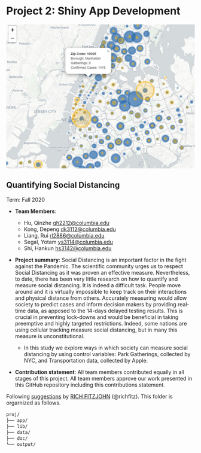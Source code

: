 # Project 2: Shiny App Development
![screenshot](doc/figs/map_intro.JPG)

## Quantifying Social Distancing
Term: Fall 2020

+ **Team Members**:
	+ Hu, Qinzhe  qh2212@columbia.edu
	+ Kong, Depeng  dk3112@columbia.edu
	+ Liang, Rui  rl2886@columbia.edu
	+ Segal, Yotam  ys3114@columbia.edu
	+ Shi, Hankun  hs3142@columbia.edu

+ **Project summary**: 
Social Distancing is an important factor in the fight against the Pandemic. The scientific community urges us to respect Social Distancing as it was proven an effective measure. 
Nevertheless, to date, there has been very little research on how to quantify and measure social distancing. It is indeed a difficult task. People move around and it is virtually impossible to keep track on their interactions and physical distance from others. 
Accurately measuring would allow society to predict cases and inform decision makers by providing real-time data, as apposed to the 14-days delayed testing results. 
This is crucial in preventing lock-downs and would be beneficial in taking preemptive and highly targeted restrictions. Indeed, some nations are using cellular tracking measure social distancing, but in many this measure is unconstitutional. 
	+ In this study we explore ways in which society can measure social distancing by using control variables: Park Gatherings, collected by NYC, and Transportation data, collected by Apple.
+ **Contribution statement**: All team members contributed equally in all stages of this project. All team members approve our work presented in this GitHub repository including this contributions statement. 

Following [suggestions](http://nicercode.github.io/blog/2013-04-05-projects/) by [RICH FITZJOHN](http://nicercode.github.io/about/#Team) (@richfitz). This folder is orgarnized as follows.

```
proj/
├── app/
├── lib/
├── data/
├── doc/
└── output/
```

